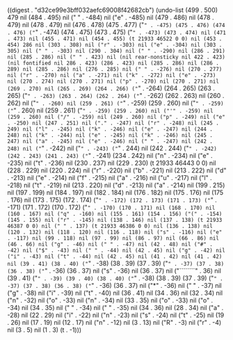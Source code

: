 
((digest . "d32ce99e3bff032aefc69008f42682cb") (undo-list (499 . 500) 479 nil (484 . 495) nil (" " . -484) nil ("e" . -485) nil (479 . 486) nil (478 . 479) nil (478 . 479) nil (476 . 478) (475 . 477) ("`" . -475) (475 . 476) (474 . 476) ("`" . -474) (474 . 475) (473 . 475) ("`" . -473) (473 . 474) nil (471 . 473) nil (455 . 471) nil (454 . 455) (t 21933 46522 0 0) nil (453 . 454) 286 nil (303 . 308) nil ("r" . -303) nil ("e" . -304) nil (303 . 305) nil (" " . -303) nil (290 . 304) nil (" " . -290) nil (286 . 291) nil (285 . 286) nil ("
" . 423) nil (nil rear-nonsticky nil 422 . 423) (nil fontified nil 286 . 423) (286 . 423) nil (285 . 286) nil (286 . 289) nil (285 . 286) nil (276 . 285) nil (" " . -276) nil (270 . 277) nil ("r" . -270) nil ("a" . -271) nil ("k" . -272) nil ("e" . -273) nil (270 . 274) nil (270 . 271) nil ("p" . -270) nil (270 . 271) nil (269 . 270) nil (265 . 269) (264 . 266) ("`" . -264) (264 . 265) (263 . 265) ("`" . -263) (263 . 264) (262 . 264) ("`" . -262) (262 . 263) nil (260 . 262) nil ("`" . -260) nil (259 . 261) ("`" . -259) (259 . 260) nil ("`" . -259) ("`" . 260) nil (259 . 261) ("`" . -259) (259 . 260) nil ("'" . -259) nil (259 . 260) nil ("/" . -259) nil (249 . 260) nil ("p" . -249) nil ("e" . -250) nil (247 . 251) nil ("." . -247) nil ("r" . -248) nil (245 . 249) nil ("l" . -245) nil ("k" . -246) nil ("e" . -247) nil (244 . 248) nil ("k" . -244) nil ("e" . -245) nil ("k" . -246) nil (245 . 247) nil ("a" . -245) nil ("e" . -246) nil (" " . -247) nil (242 . 248) nil ("`" . -242) nil ("`" . -243) ("`" . 244) nil (242 . 244) ("`" . -242) (242 . 243) (241 . 243) ("`" . -241) (234 . 242) nil ("n" . -234) nil ("e" . -235) nil ("t" . -236) nil (230 . 237) nil (229 . 230) (t 21933 46443 0 0) nil (228 . 229) nil (220 . 224) nil ("r" . -220) nil ("b" . -221) nil (213 . 222) nil ("d" . -213) nil ("e" . -214) nil ("f" . -215) nil ("a" . -216) nil ("u" . -217) nil ("l" . -218) nil ("t" . -219) nil (213 . 220) nil ("d" . -213) nil ("a" . -214) nil (199 . 215) nil (197 . 199) nil (184 . 197) nil (182 . 184) nil (176 . 182) nil (175 . 176) nil (175 . 176) nil (173 . 175) (172 . 174) ("`" . -172) (172 . 173) (171 . 173) ("`" . -171) (171 . 172) (170 . 172) ("`" . -170) (170 . 171) nil (168 . 170) nil (160 . 167) nil ("q" . -160) nil (155 . 161) (154 . 156) ("(" . -154) (145 . 155) nil ("r" . -145) nil (138 . 146) nil (137 . 138) (t 21933 46387 0 0) nil ("
" . 137) (t 21933 46386 0 0) nil (136 . 138) nil (120 . 132) nil (118 . 120) nil (116 . 118) nil ("s" . -116) nil ("e" . -117) nil (99 . 118) nil (97 . 99) nil (86 . 97) nil (66 . 86) nil (46 . 66) nil ("g" . -46) nil (" " . -47) nil (42 . 48) nil ("#" . -42) nil ("$" . -43) nil (" " . -44) nil (42 . 45) nil ("g" . -42) nil ("i" . -43) nil ("t" . -44) nil (42 . 45) nil (41 . 42) nil (41 . 42) nil (39 . 41) (38 . 40) ("`" . -38) (38 . 39) (37 . 39) ("`" . -37) (37 . 38) (36 . 38) ("`" . -36) (36 . 37) nil ("s" . -36) nil (36 . 37) nil ("````````" . 36) nil (39 . 41) ("`" . -39) (39 . 40) (38 . 40) ("`" . -38) (38 . 39) (37 . 39) ("`" . -37) (37 . 38) (36 . 38) ("`" . -36) (36 . 37) nil ("*" . -36) nil (" " . -37) nil ("g" . -38) nil ("i" . -39) nil ("t" . -40) nil (36 . 41) nil (34 . 36) nil (32 . 34) nil ("n" . -32) nil ("o" . -33) nil ("n" . -34) nil (33 . 35) nil ("o" . -33) nil ("o" . -34) nil (34 . 35) nil ("
" . -34) nil ("
" . -35) nil (34 . 36) nil (28 . 34) nil ("a" . -28) nil (22 . 29) nil ("i" . -22) nil ("n" . -23) nil ("s" . -24) nil ("t" . -25) nil (19 . 26) nil (17 . 19) nil (12 . 17) nil ("n" . -12) nil (3 . 13) nil ("R" . -3) nil ("r" . -4) nil (3 . 5) nil (1 . 3) (t . -1)))
